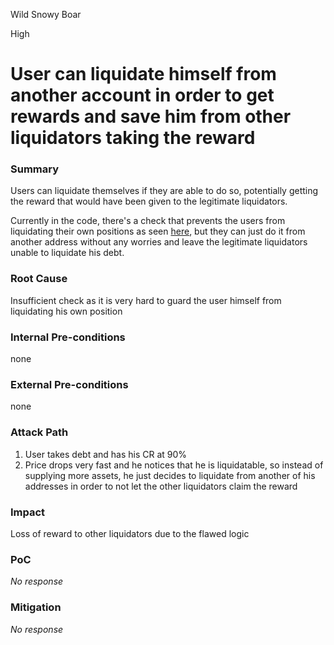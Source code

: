 Wild Snowy Boar

High

# User can liquidate himself from another account in order to get rewards and save him from other liquidators taking the reward

### Summary

Users can liquidate themselves if they are able to do so, potentially getting the reward that would have been given to the legitimate liquidators.

Currently in the code, there's a check that prevents the users from liquidating their own positions as seen [here](https://github.com/sherlock-audit/2025-05-lend-audit-contest/blob/main/Lend-V2/src/LayerZero/CoreRouter.sol#L269), but they can just do it from another address without any worries and leave the legitimate liquidators unable to liquidate his debt.

### Root Cause

Insufficient check as it is very hard to guard the user himself from liquidating his own position

### Internal Pre-conditions

none

### External Pre-conditions

none

### Attack Path

1. User takes debt and has his CR at 90%
2. Price drops very fast and he notices that he is liquidatable, so instead of supplying more assets, he just decides to liquidate from another of his addresses in order to not let the other liquidators claim the reward

### Impact

Loss of reward to other liquidators due to the flawed logic

### PoC

_No response_

### Mitigation

_No response_